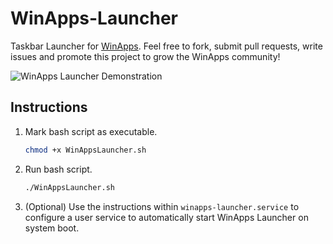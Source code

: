 # WinApps-Launcher
Taskbar Launcher for [WinApps](https://github.com/winapps-org/winapps).
Feel free to fork, submit pull requests, write issues and promote this project to grow the WinApps community!

![WinApps Launcher Demonstration](demo.gif)

## Instructions
1. Mark bash script as executable.
    ```bash
    chmod +x WinAppsLauncher.sh
    ```

2. Run bash script.
    ```bash
    ./WinAppsLauncher.sh
    ```

3. (Optional) Use the instructions within `winapps-launcher.service` to configure a user service to automatically start WinApps Launcher on system boot.
